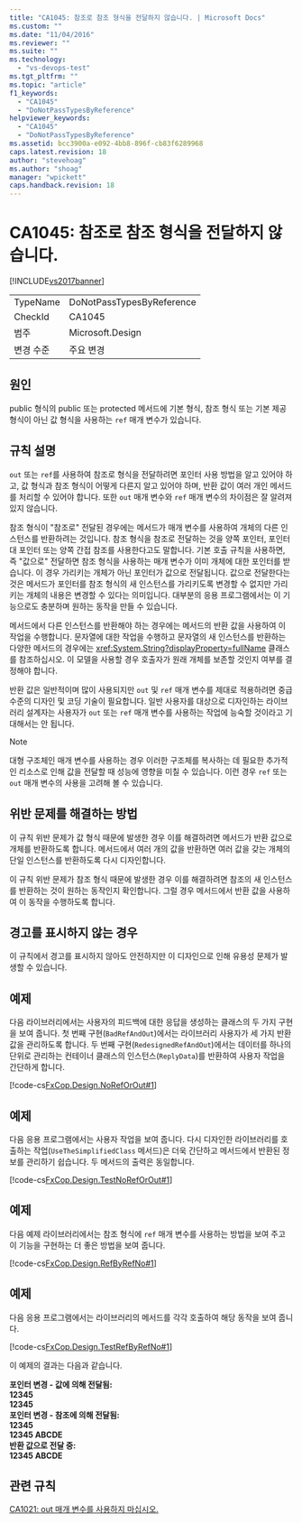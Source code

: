 ```yaml
---
title: "CA1045: 참조로 참조 형식을 전달하지 않습니다. | Microsoft Docs"
ms.custom: ""
ms.date: "11/04/2016"
ms.reviewer: ""
ms.suite: ""
ms.technology: 
  - "vs-devops-test"
ms.tgt_pltfrm: ""
ms.topic: "article"
f1_keywords: 
  - "CA1045"
  - "DoNotPassTypesByReference"
helpviewer_keywords: 
  - "CA1045"
  - "DoNotPassTypesByReference"
ms.assetid: bcc3900a-e092-4bb8-896f-cb83f6289968
caps.latest.revision: 18
author: "stevehoag"
ms.author: "shoag"
manager: "wpickett"
caps.handback.revision: 18
---
```

# CA1045: 참조로 참조 형식을 전달하지 않습니다.
[!INCLUDE[vs2017banner](../code-quality/includes/vs2017banner.md)]

|||  
|-|-|  
|TypeName|DoNotPassTypesByReference|  
|CheckId|CA1045|  
|범주|Microsoft.Design|  
|변경 수준|주요 변경|  
  
## 원인  
 public 형식의 public 또는 protected 메서드에 기본 형식, 참조 형식 또는 기본 제공 형식이 아닌 값 형식을 사용하는 `ref` 매개 변수가 있습니다.  
  
## 규칙 설명  
 `out` 또는 `ref`를 사용하여 참조로 형식을 전달하려면 포인터 사용 방법을 알고 있어야 하고, 값 형식과 참조 형식이 어떻게 다른지 알고 있어야 하며, 반환 값이 여러 개인 메서드를 처리할 수 있어야 합니다.  또한 `out` 매개 변수와 `ref` 매개 변수의 차이점은 잘 알려져 있지 않습니다.  
  
 참조 형식이 "참조로" 전달된 경우에는 메서드가 매개 변수를 사용하여 개체의 다른 인스턴스를 반환하려는 것입니다. 참조 형식을 참조로 전달하는 것을 양쪽 포인터, 포인터 대 포인터 또는 양쪽 간접 참조를 사용한다고도 말합니다. 기본 호출 규칙을 사용하면, 즉 "값으로" 전달하면 참조 형식을 사용하는 매개 변수가 이미 개체에 대한 포인터를 받습니다.  이 경우 가리키는 개체가 아닌 포인터가 값으로 전달됩니다.  값으로 전달한다는 것은 메서드가 포인터를 참조 형식의 새 인스턴스를 가리키도록 변경할 수 없지만 가리키는 개체의 내용은 변경할 수 있다는 의미입니다.  대부분의 응용 프로그램에서는 이 기능으로도 충분하며 원하는 동작을 만들 수 있습니다.  
  
 메서드에서 다른 인스턴스를 반환해야 하는 경우에는 메서드의 반환 값을 사용하여 이 작업을 수행합니다.  문자열에 대한 작업을 수행하고 문자열의 새 인스턴스를 반환하는 다양한 메서드의 경우에는 <xref:System.String?displayProperty=fullName> 클래스를 참조하십시오.  이 모델을 사용할 경우 호출자가 원래 개체를 보존할 것인지 여부를 결정해야 합니다.  
  
 반환 값은 일반적이며 많이 사용되지만 `out` 및 `ref` 매개 변수를 제대로 적용하려면 중급 수준의 디자인 및 코딩 기술이 필요합니다.  일반 사용자를 대상으로 디자인하는 라이브러리 설계자는 사용자가 `out` 또는 `ref` 매개 변수를 사용하는 작업에 능숙할 것이라고 기대해서는 안 됩니다.  
  
> [!NOTE]
>  대형 구조체인 매개 변수를 사용하는 경우 이러한 구조체를 복사하는 데 필요한 추가적인 리소스로 인해 값을 전달할 때 성능에 영향을 미칠 수 있습니다.  이런 경우 `ref` 또는 `out` 매개 변수의 사용을 고려해 볼 수 있습니다.  
  
## 위반 문제를 해결하는 방법  
 이 규칙 위반 문제가 값 형식 때문에 발생한 경우 이를 해결하려면 메서드가 반환 값으로 개체를 반환하도록 합니다.  메서드에서 여러 개의 값을 반환하면 여러 값을 갖는 개체의 단일 인스턴스를 반환하도록 다시 디자인합니다.  
  
 이 규칙 위반 문제가 참조 형식 때문에 발생한 경우 이를 해결하려면 참조의 새 인스턴스를 반환하는 것이 원하는 동작인지 확인합니다.  그럴 경우 메서드에서 반환 값을 사용하여 이 동작을 수행하도록 합니다.  
  
## 경고를 표시하지 않는 경우  
 이 규칙에서 경고를 표시하지 않아도 안전하지만 이 디자인으로 인해 유용성 문제가 발생할 수 있습니다.  
  
## 예제  
 다음 라이브러리에서는 사용자의 피드백에 대한 응답을 생성하는 클래스의 두 가지 구현을 보여 줍니다.  첫 번째 구현\(`BadRefAndOut`\)에서는 라이브러리 사용자가 세 가지 반환 값을 관리하도록 합니다.  두 번째 구현\(`RedesignedRefAndOut`\)에서는 데이터를 하나의 단위로 관리하는 컨테이너 클래스의 인스턴스\(`ReplyData`\)를 반환하여 사용자 작업을 간단하게 합니다.  
  
 [!code-cs[FxCop.Design.NoRefOrOut#1](../code-quality/codesnippet/CSharp/ca1045-do-not-pass-types-by-reference_1.cs)]  
  
## 예제  
 다음 응용 프로그램에서는 사용자 작업을 보여 줍니다.  다시 디자인한 라이브러리를 호출하는 작업\(`UseTheSimplifiedClass` 메서드\)은 더욱 간단하고 메서드에서 반환된 정보를 관리하기 쉽습니다.  두 메서드의 출력은 동일합니다.  
  
 [!code-cs[FxCop.Design.TestNoRefOrOut#1](../code-quality/codesnippet/CSharp/ca1045-do-not-pass-types-by-reference_2.cs)]  
  
## 예제  
 다음 예제 라이브러리에서는 참조 형식에 `ref` 매개 변수를 사용하는 방법을 보여 주고 이 기능을 구현하는 더 좋은 방법을 보여 줍니다.  
  
 [!code-cs[FxCop.Design.RefByRefNo#1](../code-quality/codesnippet/CSharp/ca1045-do-not-pass-types-by-reference_3.cs)]  
  
## 예제  
 다음 응용 프로그램에서는 라이브러리의 메서드를 각각 호출하여 해당 동작을 보여 줍니다.  
  
 [!code-cs[FxCop.Design.TestRefByRefNo#1](../code-quality/codesnippet/CSharp/ca1045-do-not-pass-types-by-reference_4.cs)]  
  
 이 예제의 결과는 다음과 같습니다.  
  
  **포인터 변경 \- 값에 의해 전달됨:**  
**12345**  
**12345**  
**포인터 변경 \- 참조에 의해 전달됨:**  
**12345**  
**12345 ABCDE**  
**반환 값으로 전달 중:**  
**12345 ABCDE**   
## 관련 규칙  
 [CA1021: out 매개 변수를 사용하지 마십시오.](../code-quality/ca1021-avoid-out-parameters.md)